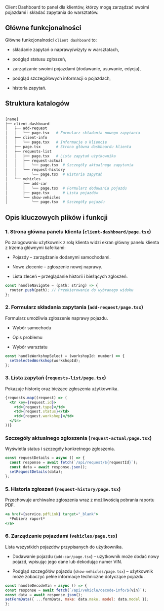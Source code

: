 Client Dashboard to panel dla klientów, którzy mogą zarządzać swoimi pojazdami i składać
zapytania do warsztatów.

## Główne funkcjonalności

Główne funkcjonalności `client dashboard` to:

- składanie zapytań o naprawy/wizyty w warsztatach,

- podgląd statusu zgłoszeń,

- zarządzanie swoimi pojazdami (dodawanie, usuwanie, edycja),

- podgląd szczegółowych informacji o pojazdach,

- historia zapytań.

## Struktura katalogów

```bash

[name]
├── client-dashboard
│   ├── add-request
│   │   └── page.tsx   # Formularz składania nowego zapytania
│   ├── client-info
│   │   └── page.tsx   # Informacje o kliencie
│   ├── page.tsx       # Strona główna dashboardu klienta
│   ├── requests-list
│   │   ├── page.tsx   # Lista zapytań użytkownika
│   │   ├── request-actual
│   │   │   └── page.tsx  # Szczegóły aktualnego zapytania
│   │   └── request-history
│   │       └── page.tsx  # Historia zapytań
│   └── vehicles
│       ├── add-car
│       │   └── page.tsx  # Formularz dodawania pojazdu
│       ├── page.tsx      # Lista pojazdów
│       └── show-vehicles
│           └── page.tsx  # Szczegóły pojazdu

```

## Opis kluczowych plików i funkcji

### 1. Strona główna panelu klienta (`client-dashboard/page.tsx`)

Po zalogowaniu użytkownik z rolą klienta widzi ekran główny panelu klienta z trzema głównymi kafelkami:

- Pojazdy – zarządzanie dodanymi samochodami.

- Nowe zlecenie – zgłoszenie nowej naprawy.

- Lista zleceń – przeglądanie historii i bieżących zgłoszeń.

```jsx title="Kod odpowiedzialny za nawigację po dashboardzie"
const handleNavigate = (path: string) => { 
  router.push(path); // Przekierowanie do wybranego widoku
};
```

### 2. Formularz składania zapytania (`add-request/page.tsx`)

Formularz umożliwia zgłoszenie naprawy pojazdu.

- Wybór samochodu

- Opis problemu

- Wybór warsztatu

```jsx title="Kod obsługi wyboru warsztatu"
const handleWorkshopSelect = (workshopId: number) => {
  setSelectedWorkshop(workshopId);
};
```

### 3. Lista zapytań (`requests-list/page.tsx`)

Pokazuje historię oraz bieżące zgłoszenia użytkownika.

```jsx title="Kod wyświetlający listę zgłoszeń"
{requests.map((request) => (
  <tr key={request.id}>
    <td>{request.type}</td>
    <td>{request.status}</td>
    <td>{request.workshop}</td>
  </tr>
))}
```

### Szczegóły aktualnego zgłoszenia (`request-actual/page.tsx`)

Wyświetla status i szczegóły konkretnego zgłoszenia.

```jsx title="Kod wyświetlania szczegółów zgłoszenia"
const requestDetails = async () => {
  const response = await fetch(`/api/request/${requestId}`);
  const data = await response.json();
  setRequestDetails(data);
};
```

### 5. Historia zgłoszeń (`request-history/page.tsx`)

Przechowuje archiwalne zgłoszenia wraz z możliwością pobrania raportu PDF.

```jsx title="Kod generowania raportu"
<a href={service.pdfLink} target="_blank">
  *Pobierz raport*
</a>
```

### 6. Zarządzanie pojazdami (`vehicles/page.tsx`)

Lista wszystkich pojazdów przypisanych do użytkownika.

- Dodawanie pojazdu (`add-car/page.tsx`) – użytkownik może dodać nowy pojazd, wpisując jego dane lub dekodując numer VIN.

- Podgląd szczegółów pojazdu (`show-vehicles/page.tsx`) – użytkownik może zobaczyć pełne informacje techniczne dotyczące pojazdu.

```jsx title="Kod dekodowania VIN"
const handleDecodeVin = async () => {
const response = await fetch(`/api/vehicle/decode-info/${vin}`);
const data = await response.json();
setFormData({ ...formData, make: data.make, model: data.model });
};
```